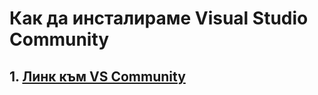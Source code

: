 # Как да инсталираме Visual Studio Community

## 1. [Линк към VS Community](https://visualstudio.microsoft.com/vs/)